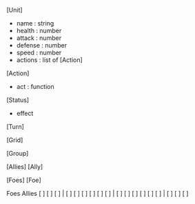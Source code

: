 [Unit]
   * name : string
   * health : number
   * attack : number
   * defense : number
   * speed : number
   * actions : list of [Action]

[Action]
   * act : function

[Status]
   * effect

[Turn]

[Grid]

[Group]

[Allies] [Ally]

[Foes] [Foe]

   Foes                 Allies
[ ] [ ] [ ]    |     [ ] [ ] [ ]
[ ] [ ] [ ]    |     [ ] [ ] [ ]
[ ] [ ] [ ]    |     [ ] [ ] [ ]
